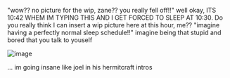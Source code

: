 "wow?? no picture for the wip, zane?? you really fell off!!"
well okay, ITS 10:42 WHEM IM TYPING THIS AND I GET FORCED TO SLEEP AT 10:30. Do you really think I can insert a wip picture here at this hour, me??
"imagine having a perfectly normal sleep schedule!!" imagine being that stupid and bored that you talk to youself

![image](https://github.com/user-attachments/assets/c1a77b4e-b4c2-4b44-8055-84b640bc22e7)

... im going insane like joel in his hermitcraft intros
